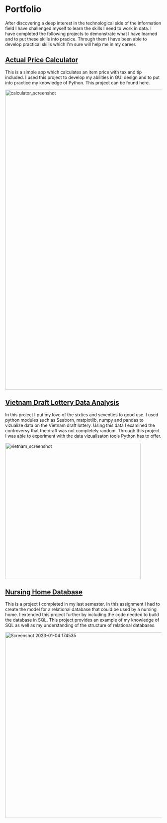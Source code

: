 # Portfolio

After discovering a deep interest in the technological side of the information field I have challenged myself to learn the skills I need to work in data. I have completed the following projects to demonstrate what I have learned and to put these skills into pracice. Through them I have been able to develop practical skills which I'm sure will help me in my career.

## [Actual Price Calculator](https://github.com/bdchaput/Price-Calculator)

This is a simple app which calculates an item price with tax and tip included. I used this project to develop my abilities in GUI design and to put into practice my knowledge of Python. This project can be found here.

<img width="960" alt="calculator_screenshot" src="https://user-images.githubusercontent.com/22063901/210661920-8462cadd-5e0c-4520-96a9-2460578b2bdd.png">

## [Vietnam Draft Lottery Data Analysis](https://github.com/bdchaput/Vietnam-Draft-Data)

In this project I put my love of the sixties and seventies to good use. I used python modules such as Seaborn, matplotlib, numpy and pandas to vizualize data on the Vietnam draft lottery. Using this data I examined the controversy that the draft was not completely random. Through this project I was able to experiment with the data vizualisaton tools Python has to offer. 

<img width="436" alt="vietnam_screenshot" src="https://user-images.githubusercontent.com/22063901/210663051-9cf9453d-cf10-4ed1-a5c2-33f8971ddbad.png">

## [Nursing Home Database](https://github.com/bdchaput/Nursing-Home-Database)

This is a project I completed in my last semester. In this assignment I had to create the model for a relational database that could be used by a nursing home. I extended this project further by including the code needed to build the database in SQL. This project provides an example of my knowledge of SQL as well as my understanding of the structure of relational databases.

<img width="595" alt="Screenshot 2023-01-04 174535" src="https://user-images.githubusercontent.com/22063901/210664232-facff044-4e27-4dd9-a028-badedb7b523b.png">
